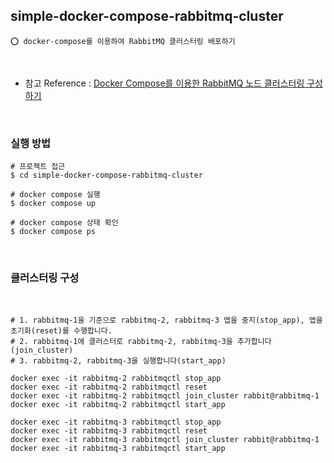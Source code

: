 ## simple-docker-compose-rabbitmq-cluster

    ⭕️ docker-compose를 이용하여 RabbitMQ 클러스터링 배포하기

<br/>

- 참고 Reference : [Docker Compose를 이용한 RabbitMQ 노드 클러스터링 구성하기](https://adjh54.tistory.com/517)

<br/>

### 실행 방법

```shell
# 프로젝트 접근
$ cd simple-docker-compose-rabbitmq-cluster

# docker compose 실행
$ docker compose up

# docker compose 상태 확인
$ docker compose ps
```

<br/>

### 클러스터링 구성

<br/>

```shell
# 1. rabbitmq-1을 기준으로 rabbitmq-2, rabbitmq-3 앱을 중지(stop_app), 앱을 초기화(reset)를 수행합니다.
# 2. rabbitmq-1에 클러스터로 rabbitmq-2, rabbitmq-3을 추가합니다(join_cluster)
# 3. rabbitmq-2, rabbitmq-3을 실행합니다(start_app)

docker exec -it rabbitmq-2 rabbitmqctl stop_app
docker exec -it rabbitmq-2 rabbitmqctl reset
docker exec -it rabbitmq-2 rabbitmqctl join_cluster rabbit@rabbitmq-1
docker exec -it rabbitmq-2 rabbitmqctl start_app

docker exec -it rabbitmq-3 rabbitmqctl stop_app
docker exec -it rabbitmq-3 rabbitmqctl reset
docker exec -it rabbitmq-3 rabbitmqctl join_cluster rabbit@rabbitmq-1
docker exec -it rabbitmq-3 rabbitmqctl start_app
```

<br/>
